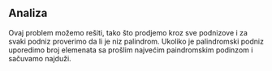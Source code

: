 ## Analiza
Ovaj problem možemo rešiti, tako što prodjemo kroz sve podnizove i za svaki podniz proverimo da li je niz palindrom. Ukoliko je palindromski podniz uporedimo broj elemenata sa prošlim najvećim paindromskim podinzom i sačuvamo najduži.
